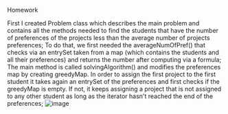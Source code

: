 Homework

First I created Problem class which describes the main problem and contains all the methods needed to find the students that have the number of preferences of the projects less than the average number of projects preferences;
To do that, we first needed the averageNumOfPref() that checks via an entrySet taken from a map (which contains the students and all their preferences) and returns the number after computing via a formula;
The main method is called solvingAlgorithm() and modifies the preferences map by creating greedyMap. In order to assign the first project to the first student it takes again an entrySet of the preferences and first checks if the greedyMap is empty. If not, it keeps assigning a project that is not assigned to any other student as long as the iterator hasn't reached the end of the preferences;
![image](https://user-images.githubusercontent.com/100404656/227784925-81e8578b-67b2-4cec-b8dc-1504fbc3d9f6.png)
